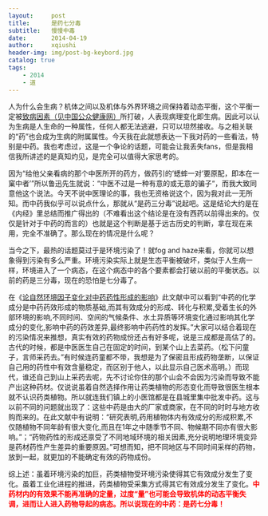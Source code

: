 ```yaml
---
layout:     post
title:      是药七分毒
subtitle:   慢慢中毒
date:       2014-04-19
author:     xqiushi
header-img: img/post-bg-keybord.jpg
catalog: true
tags:
    - 2014
    - 道
---
```


<p>人为什么会生病？机体之间以及机体与外界环境之间保持着动态平衡，这个平衡一定被<a href="http://www.chealth.org.cn/mon/hqa/article/MM151000196.html" target="_blank">致病因素（见中国公众健康网）</a>所打破，人表现病理变化即生病。因此可以认为生病是人生命的一种属性，任何人都无法逃避，只可以坦然接收。与之相关联的“药”也会成为生病的附属属性。今天我在此就想表达一下我对药的一些看法，特别是中药。我也考虑过，这是一个争论的话题，可能会让我丢失fans，但是我相信我所讲述的是真知灼见，是完全可以值得大家思考的。</p>  <p>因为“给他父亲看病的那个中医所开的药方，做药引的’蟋蟀一对’要原配，即本在一窠中者’”所以鲁迅先生就说：“中医不过是一种有意的或无意的骗子“，而我大致同意他这个说法。今天不说中医理论的事，我也无资格说这个，因为我对此一无所知。而中药我似乎可以说点什么，那就从“是药三分毒”说起吧。这是结论大约是在《内经》里总结而推广得出的（不难看出这个结论是在没有西药以前得出来的。仅仅是针对于中药的而言的）也就是这个判断是基于远古历史的判断，拿在现在来用，完全不准确了。那么现在的情况是什么呢？</p>  <p>当今之下，最热的话题莫过于是环境污染了！就fog and haze来看，你就可以想象得到污染有多么严重。环境污染实际上就是生态平衡被破坏，类似于人生病一样，环境进入了一个病态，在这个病态中的各个要素都会打破以前的平衡状态。以前的药是三分毒，现在的恐怕是七分毒了。</p>  <p>在《<a href="http://wenku.baidu.com/view/7d2c427b02768e9951e7382c.html" target="_blank">论自然环境因子变化对中药药性形成的影响</a>》此文献中可以看到“中药的化学成分是中药药效形成的物质基础,而其有效成分的形成、转化与积累,受着生长的外部环境的影响,不同时间、空间的气候条件、水土异质等环境变化通过影响其化学成分的变化,影响中药的药效差异,最终影响中药药性的发挥。”大家可以结合着现在的污染情况来推想，真实有效的药物成份还占有好多呢，说是三成都是高估了的。古代的时候，都是中医医生自己在固定的时间，到某个山上去菜药。（松下问童子，言师采药去。”有时候连药童都不带，我想是为了保密且形成药物垄断，以保证自己用的药性中有效含量稳定，而区别于他人，以此显示自己医术高明。）而现代，谁还自己到山上采药去呢，先不讨论你住的那个山会不会因为污染而导致不能产出这种药材。仅说说虽着自然选择作用让药类植物的形态变化而导致很医生根本就不认识药类植物。所以就连我们镇上的小医馆都是在县城里集中批发中药。这与以前不同的问题就出现了：这些中药是由大的厂家或商家，在不同的时时与地方收购而来的。在此文献中有说明：“研究表明,药用植物体内有效成分的形成积累,不仅随植物不同年龄有很大变化,而且在1年之中随季节不同、物候期不同亦有很大影响。”；“药物药性的形成还禀受了不同地域环境的相关因素,充分说明地理环境变异是药材药性产生差异的重要原因。”可想而知，把不同地区与不同时间采样的药物，放到一起，就更加的不能确定有效的药物成份。</p>  <p>综上述：虽着环境污染的加巨，药类植物受环境污染使得其它有效成分发生了变化。虽着工业化进程的推进，药类植物受采集方式得其它有效成分发生了变化。<font color="#ff0000"><strong>中药材内的有效果不能再准确的定量，过度“量”也可能会导致机体的动态平衡失调，进而让人进入药物导起的病态。所以说现在的中药：是药七分毒！</strong></font></p>